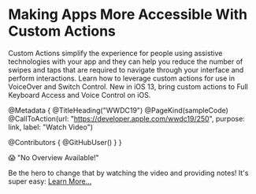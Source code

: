 # Making Apps More Accessible With Custom Actions

Custom Actions simplify the experience for people using assistive technologies with your app and they can help you reduce the number of swipes and taps that are required to navigate through your interface and perform interactions. Learn how to leverage custom actions for use in VoiceOver and Switch Control. New in iOS 13, bring custom actions to Full Keyboard Access and Voice Control on iOS.

@Metadata {
   @TitleHeading("WWDC19")
   @PageKind(sampleCode)
   @CallToAction(url: "https://developer.apple.com/wwdc19/250", purpose: link, label: "Watch Video")

   @Contributors {
      @GitHubUser(<replace this with your GitHub handle>)
   }
}

😱 "No Overview Available!"

Be the hero to change that by watching the video and providing notes! It's super easy:
 [Learn More…](https://wwdcnotes.github.io/WWDCNotes/documentation/wwdcnotes/contributing)
